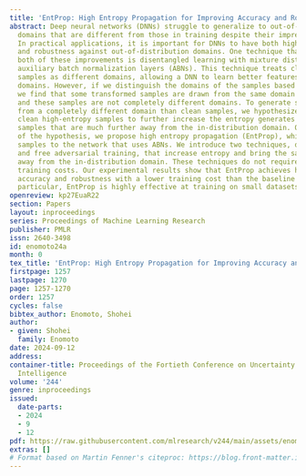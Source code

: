 ```yaml
---
title: 'EntProp: High Entropy Propagation for Improving Accuracy and Robustness'
abstract: Deep neural networks (DNNs) struggle to generalize to out-of-distribution
  domains that are different from those in training despite their impressive performance.
  In practical applications, it is important for DNNs to have both high standard accuracy
  and robustness against out-of-distribution domains. One technique that achieves
  both of these improvements is disentangled learning with mixture distribution via
  auxiliary batch normalization layers (ABNs). This technique treats clean and transformed
  samples as different domains, allowing a DNN to learn better features from mixed
  domains. However, if we distinguish the domains of the samples based on entropy,
  we find that some transformed samples are drawn from the same domain as clean samples,
  and these samples are not completely different domains. To generate samples drawn
  from a completely different domain than clean samples, we hypothesize that transforming
  clean high-entropy samples to further increase the entropy generates out-of-distribution
  samples that are much further away from the in-distribution domain. On the basis
  of the hypothesis, we propose high entropy propagation (EntProp), which feeds high-entropy
  samples to the network that uses ABNs. We introduce two techniques, data augmentation
  and free adversarial training, that increase entropy and bring the sample further
  away from the in-distribution domain. These techniques do not require additional
  training costs. Our experimental results show that EntProp achieves higher standard
  accuracy and robustness with a lower training cost than the baseline methods. In
  particular, EntProp is highly effective at training on small datasets.
openreview: kp27EuaR22
section: Papers
layout: inproceedings
series: Proceedings of Machine Learning Research
publisher: PMLR
issn: 2640-3498
id: enomoto24a
month: 0
tex_title: 'EntProp: High Entropy Propagation for Improving Accuracy and Robustness'
firstpage: 1257
lastpage: 1270
page: 1257-1270
order: 1257
cycles: false
bibtex_author: Enomoto, Shohei
author:
- given: Shohei
  family: Enomoto
date: 2024-09-12
address:
container-title: Proceedings of the Fortieth Conference on Uncertainty in Artificial
  Intelligence
volume: '244'
genre: inproceedings
issued:
  date-parts:
  - 2024
  - 9
  - 12
pdf: https://raw.githubusercontent.com/mlresearch/v244/main/assets/enomoto24a/enomoto24a.pdf
extras: []
# Format based on Martin Fenner's citeproc: https://blog.front-matter.io/posts/citeproc-yaml-for-bibliographies/
---
```

